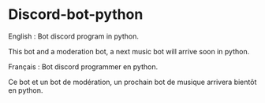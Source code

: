 # Discord-bot-python

English : Bot discord program in python.

This bot and a moderation bot, a next music bot will arrive soon in python.

Français : Bot discord programmer en python.

Ce bot et un bot de modération, un prochain bot de musique arrivera bientôt en python.
